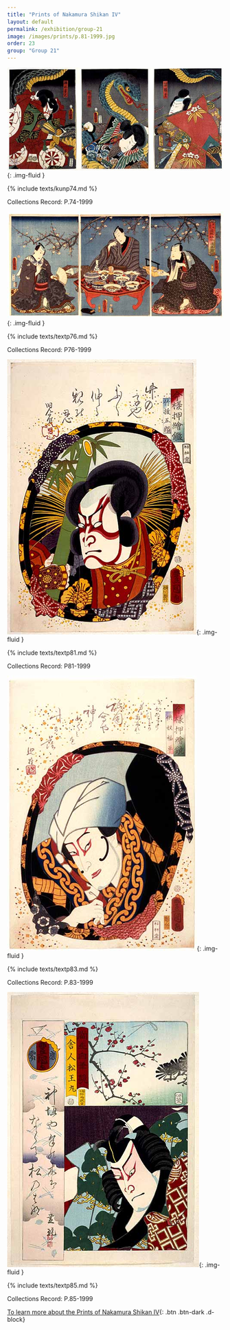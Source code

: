 ```yaml
---
title: "Prints of Nakamura Shikan IV"
layout: default
permalink: /exhibition/group-21
image: /images/prints/p.81-1999.jpg
order: 23
group: "Group 21"
---
```


![Kunisada Image](/images/prints/p.74-1999.jpg){: .img-fluid }

{% include texts/kunp74.md %}

Collections Record: P.74-1999

![Kunisada Image](/images/prints/p.76-1999.jpg){: .img-fluid }

{% include texts/textp76.md %}

Collections Record: P76-1999

![Kunisada Image](/images/prints/p.81-1999.jpg){: .img-fluid }

{% include texts/textp81.md %}

Collections Record: P81-1999

![Kunisada Image](/images/prints/p.83-1999.jpg){: .img-fluid }

{% include texts/textp83.md %}

Collections Record: P.83-1999

![Kunisada Image](/images/prints/p.85-1999.jpg){: .img-fluid }

{% include texts/textp85.md %}

Collections Record: P.85-1999

[To learn more about the Prints of Nakamura Shikan IV](/themes/nakamura-shikan-II){: .btn .btn-dark .d-block}
